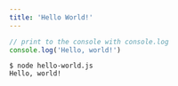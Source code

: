 ```yaml
---
title: 'Hello World!'
---
```


```javascript
// print to the console with console.log
console.log('Hello, world!')
```

```
$ node hello-world.js
Hello, world!
```